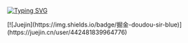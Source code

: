 [![Typing SVG](https://readme-typing-svg.demolab.com?font=Fira+Code&weight=700&size=24&pause=1000&color=EC6718&vCenter=true&random=false&width=600&lines=Welcome+to+the+world+of+Doudou%F0%9F%8E%89%F0%9F%8E%89%F0%9F%8E%89%EF%BC%81)](https://git.io/typing-svg)

<p algin="center">[![Juejin](https://img.shields.io/badge/掘金-doudou-sir-blue)](https://juejin.cn/user/442481839964776)
</p>

